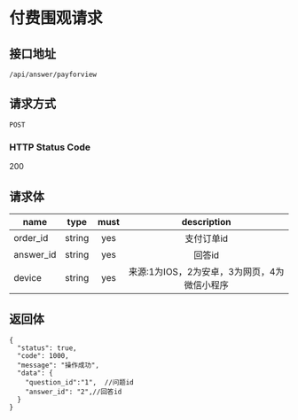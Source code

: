 # 付费围观请求

## 接口地址

`/api/answer/payforview`

## 请求方式

`POST`

### HTTP Status Code

200

## 请求体

| name     | type     | must     | description |
|----------|:--------:|:--------:|:--------:|
| order_id | string   | yes | 支付订单id |
| answer_id     | string    | yes   | 回答id |
| device     | string    | yes      | 来源:1为IOS，2为安卓，3为网页，4为微信小程序 |


## 返回体

```json5
{
  "status": true,
  "code": 1000,
  "message": "操作成功",
  "data": {
    "question_id":"1",  //问题id
    "answer_id": "2",//回答id
  }
}
``` 
